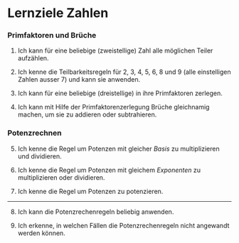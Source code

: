 # Lernziele Zahlen

### Primfaktoren und Brüche

1. Ich kann für eine beliebige (zweistellige) Zahl alle möglichen Teiler aufzählen.

2. Ich kenne die Teilbarkeitsregeln für 2, 3, 4, 5, 6, 8 und 9 (alle einstelligen Zahlen ausser 7) und kann sie anwenden.

3. Ich kann für eine beliebige (dreistellige) in ihre Primfaktoren zerlegen.

4. Ich kann mit Hilfe der Primfaktorenzerlegung Brüche gleichnamig machen, um sie zu addieren oder subtrahieren.

### Potenzrechnen

5. Ich kenne die Regel um Potenzen mit gleicher _Basis_ zu multiplizieren und dividieren.

6. Ich kenne die Regel um Potenzen mit gleichem _Exponenten_ zu multiplizieren oder dividieren.

7. Ich kenne die Regel um Potenzen zu potenzieren.

---

8. Ich kann die Potenzrechenregeln beliebig anwenden.

9. Ich erkenne, in welchen Fällen die Potenzrechenregeln nicht angewandt werden können.
